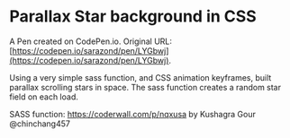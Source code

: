 # Parallax Star background in CSS

A Pen created on CodePen.io. Original URL: [https://codepen.io/sarazond/pen/LYGbwj](https://codepen.io/sarazond/pen/LYGbwj).

Using a very simple sass function, and CSS animation keyframes, built parallax scrolling stars in space. The sass function creates a random star field on each load.

SASS function:
https://coderwall.com/p/nqxusa
by Kushagra Gour @chinchang457